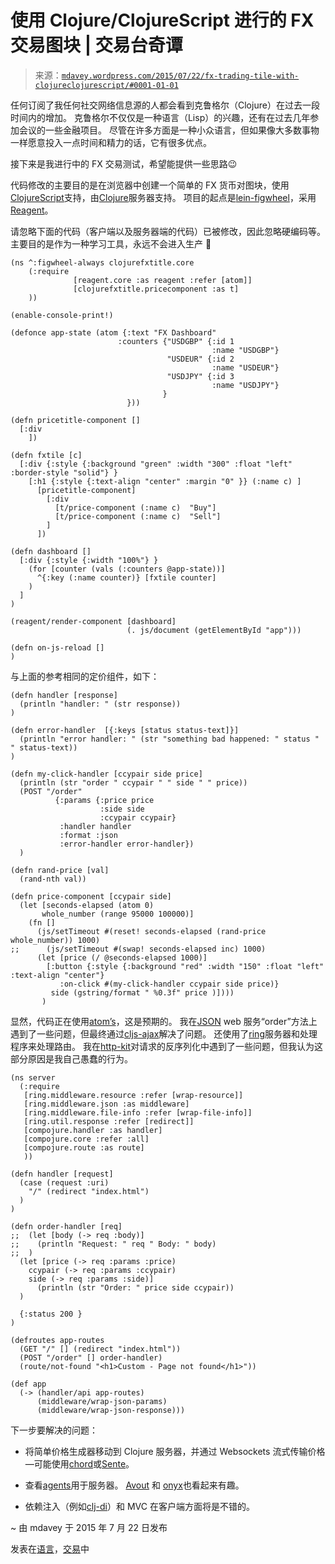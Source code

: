 <!--yml

类别：未分类

日期：2024-05-18 05:40:50

-->

# 使用 Clojure/ClojureScript 进行的 FX 交易图块 | 交易台奇谭

> 来源：[`mdavey.wordpress.com/2015/07/22/fx-trading-tile-with-clojureclojurescript/#0001-01-01`](https://mdavey.wordpress.com/2015/07/22/fx-trading-tile-with-clojureclojurescript/#0001-01-01)

任何订阅了我任何社交网络信息源的人都会看到克鲁格尔（Clojure）在过去一段时间内的增加。  克鲁格尔不仅仅是一种语言（Lisp）的兴趣，还有在过去几年参加会议的一些金融项目。 尽管在许多方面是一种小众语言，但如果像大多数事物一样愿意投入一点时间和精力的话，它有很多优点。

接下来是我进行中的 FX 交易测试，希望能提供一些思路😉

代码修改的主要目的是在浏览器中创建一个简单的 FX 货币对图块，使用[ClojureScript](http://cljs.info/cheatsheet/)支持，由[Clojure](https://www.niwi.nz/cljs-workshop/#_first_steps_with_ajax)服务器支持。  项目的起点是[lein-figwheel](https://github.com/bhauman/lein-figwheel/wiki/Quick-Start)，采用[Reagent](https://reagent-project.github.io/index.html)。

请忽略下面的代码（客户端以及服务器端的代码）已被修改，因此忽略硬编码等。 主要目的是作为一种学习工具，永远不会进入生产 🙂

```
(ns ^:figwheel-always clojurefxtitle.core
    (:require
              [reagent.core :as reagent :refer [atom]]
              [clojurefxtitle.pricecomponent :as t]
    ))

(enable-console-print!)

(defonce app-state (atom {:text "FX Dashboard"
                        :counters {"USDGBP" {:id 1
                                             :name "USDGBP"}
                                   "USDEUR" {:id 2
                                             :name "USDEUR"}
                                   "USDJPY" {:id 3
                                             :name "USDJPY"}
                                  }
                          }))

(defn pricetitle-component []
  [:div
    ])

(defn fxtile [c]
  [:div {:style {:background "green" :width "300" :float "left" :border-style "solid"} }
    [:h1 {:style {:text-align "center" :margin "0" }} (:name c) ]
      [pricetitle-component]
        [:div
          [t/price-component (:name c)  "Buy"]
          [t/price-component (:name c)  "Sell"]
        ]
      ])

(defn dashboard []
  [:div {:style {:width "100%"} }
    (for [counter (vals (:counters @app-state))]
      ^{:key (:name counter)} [fxtile counter]
    )
  ]
)

(reagent/render-component [dashboard]
                          (. js/document (getElementById "app")))

(defn on-js-reload []
)

```

与上面的参考相同的定价组件，如下：

```
(defn handler [response]
  (println "handler: " (str response))
)

(defn error-handler  [{:keys [status status-text]}]
  (println "error handler: " (str "something bad happened: " status " " status-text))
)

(defn my-click-handler [ccypair side price]
  (println (str "order " ccypair " " side " " price))
  (POST "/order"
          {:params {:price price
                    :side side
                    :ccypair ccypair}
           :handler handler
           :format :json
           :error-handler error-handler})    
  )

(defn rand-price [val]
  (rand-nth val))

(defn price-component [ccypair side]
  (let [seconds-elapsed (atom 0)
       whole_number (range 95000 100000)]
    (fn []
      (js/setTimeout #(reset! seconds-elapsed (rand-price whole_number)) 1000)
;;      (js/setTimeout #(swap! seconds-elapsed inc) 1000)
      (let [price (/ @seconds-elapsed 1000)]
        [:button {:style {:background "red" :width "150" :float "left" :text-align "center"}
           :on-click #(my-click-handler ccypair side price)}
         side (gstring/format " %0.3f" price )])))
       )

```

显然，代码正在使用[atom’s](http://clojure.org/atoms)，这是预期的。 我在[JSON](http://udayv.com/clojure/2014/08/19/json-web-services-with-clojure/) web 服务“order”方法上遇到了一些问题，但最终通过[cljs-ajax](https://github.com/JulianBirch/cljs-ajax)解决了问题。 还使用了[ring](https://github.com/ring-clojure/ring-json)服务器和处理程序来处理路由。 我在[http-kit](http://www.http-kit.org/server.html)对请求的反序列化中遇到了一些问题，但我认为这部分原因是我自己愚蠢的行为。

```
(ns server
  (:require
   [ring.middleware.resource :refer [wrap-resource]]
   [ring.middleware.json :as middleware]
   [ring.middleware.file-info :refer [wrap-file-info]]
   [ring.util.response :refer [redirect]]
   [compojure.handler :as handler]
   [compojure.core :refer :all]
   [compojure.route :as route]
   ))

(defn handler [request]
  (case (request :uri)
    "/" (redirect "index.html")
  )
)

(defn order-handler [req]
;;  (let [body (-> req :body)]
;;    (println "Request: " req " Body: " body)
;;  )
  (let [price (-> req :params :price)
    ccypair (-> req :params :ccypair)
    side (-> req :params :side)]
      (println (str "Order: " price side ccypair)) 
  )

  {:status 200 }
)  

(defroutes app-routes
  (GET "/" [] (redirect "index.html"))
  (POST "/order" [] order-handler) 
  (route/not-found "<h1>Custom - Page not found</h1>"))

(def app
  (-> (handler/api app-routes)
      (middleware/wrap-json-params)
      (middleware/wrap-json-response)))

```

下一步要解决的问题：

+   将简单价格生成器移动到 Clojure 服务器，并通过 Websockets 流式传输价格—可能使用[chord](https://github.com/jarohen/chord)或[Sente](https://github.com/ptaoussanis/sente)。

+   查看[agents](http://clojure.org/agents)用于服务器。 [Avout](http://avout.io/) 和 [onyx](https://github.com/onyx-platform/onyx)也看起来有趣。

+   依赖注入（例如[clj-di](https://github.com/nvbn/clj-di)）和 MVC 在客户端方面将是不错的。

~ 由 mdavey 于 2015 年 7 月 22 日发布

发表在[语言](https://mdavey.wordpress.com/category/languages/)，[交易](https://mdavey.wordpress.com/category/trading/)中
